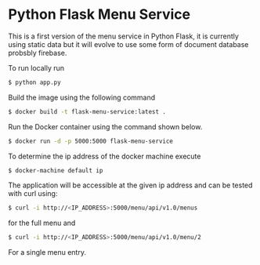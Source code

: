 # Python Flask Menu Service #

This is a first version of the menu service in Python Flask, it is
currently using static data but it will evolve to use some form of document
database probsbly firebase.

To run locally run

```bash
$ python app.py
```

Build the image using the following command

```bash
$ docker build -t flask-menu-service:latest .
```

Run the Docker container using the command shown below.

```bash
$ docker run -d -p 5000:5000 flask-menu-service
```
To determine the ip address of the docker machine execute
```bash
$ docker-machine default ip
```

The application will be accessible at the given ip address and can be tested with curl using:

```bash
$ curl -i http://<IP_ADDRESS>:5000/menu/api/v1.0/menus
```
for the full menu and

```bash
$ curl -i http://<IP_ADDRESS>:5000/menu/api/v1.0/menu/2
```

For a single menu entry.
